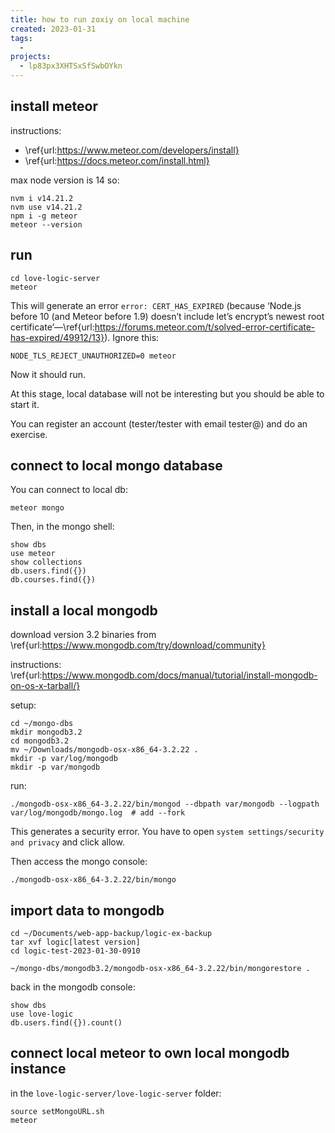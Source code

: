 ```yaml
---
title: how to run zoxiy on local machine
created: 2023-01-31
tags:
  -
projects:
  - lp83px3XHTSxSfSwbOYkn
---
```


## install meteor

instructions:
  * \ref{url:https://www.meteor.com/developers/install}
  * \ref{url:https://docs.meteor.com/install.html}

max node version is 14 so:

```
nvm i v14.21.2
nvm use v14.21.2
npm i -g meteor
meteor --version
```

## run

```
cd love-logic-server 
meteor
```

This will generate an error `error: CERT_HAS_EXPIRED` (because ‘Node.js before 10 (and Meteor before 1.9) doesn’t include let’s encrypt’s newest root certificate’—\ref{url:https://forums.meteor.com/t/solved-error-certificate-has-expired/49912/13}).  Ignore this:

```
NODE_TLS_REJECT_UNAUTHORIZED=0 meteor
```

Now it should run.

At this stage, local database will not be interesting but you should be able to start it.

You can register an account (tester/tester with email tester@) and do an exercise.


## connect to local mongo database 

You can connect to local db:

```
meteor mongo
```

Then, in the mongo shell:

```
show dbs
use meteor
show collections
db.users.find({})
db.courses.find({})
```


## install a local mongodb

download version 3.2 binaries from \ref{url:https://www.mongodb.com/try/download/community}

instructions: \ref{url:https://www.mongodb.com/docs/manual/tutorial/install-mongodb-on-os-x-tarball/}

setup:

```
cd ~/mongo-dbs
mkdir mongodb3.2
cd mongodb3.2
mv ~/Downloads/mongodb-osx-x86_64-3.2.22 .  
mkdir -p var/log/mongodb 
mkdir -p var/mongodb
```

run:

```
./mongodb-osx-x86_64-3.2.22/bin/mongod --dbpath var/mongodb --logpath var/log/mongodb/mongo.log  # add --fork
```

This generates a security error. You have to open `system settings/security and privacy` and click allow.

Then access the mongo console:

```
./mongodb-osx-x86_64-3.2.22/bin/mongo 
```

## import data to mongodb

```
cd ~/Documents/web-app-backup/logic-ex-backup
tar xvf logic[latest version]
cd logic-test-2023-01-30-0910

~/mongo-dbs/mongodb3.2/mongodb-osx-x86_64-3.2.22/bin/mongorestore .
```

back in the mongodb console:
```
show dbs
use love-logic
db.users.find({}).count()
```

## connect local meteor to own local mongodb instance

in the `love-logic-server/love-logic-server` folder:

```
source setMongoURL.sh 
meteor
```